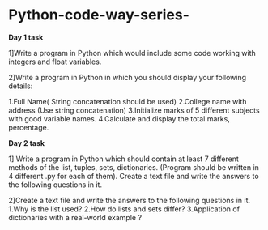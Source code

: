 # Python-code-way-series-

**Day 1 task**

1]Write a program in Python which would include some code working with integers and float variables.

2]Write a program in Python in which you should display your following details:

  1.Full Name( String concatenation should be used)
  2.College name with address (Use string concatenation)
  3.Initialize marks of  5 different subjects with good variable names.
  4.Calculate and display the total marks, percentage.


**Day 2 task**

  1] Write a program in Python which should contain at least 7 different methods of the list, tuples, sets, dictionaries. (Program should be written in 4 different .py for each of them).
Create a text file and write the answers to the following questions in it. 

  2]Create a text file and write the answers to the following questions in it.
     1.Why is the list used?
     2.How do lists and sets differ?
     3.Application of dictionaries with a real-world example ?
